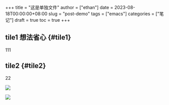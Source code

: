 +++
title = "这是单独文件"
author = ["ethan"]
date = 2023-08-18T00:00:00+08:00
slug = "post-demo"
tags = ["emacs"]
categories = ["笔记"]
draft = true
toc = true
+++

## tile1 <span class="tag"><span class="__">想法</span><span class="__">省心</span></span> {#tile1}

111

## tile2 {#tile2}

22

![](/img/16-48-22_5_screenshot.png)

![](/img/17-07-50_5_screenshot.png)
